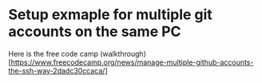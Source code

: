 # Setup exmaple for multiple git accounts on the same PC

Here is the free code camp (walkthrough)[https://www.freecodecamp.org/news/manage-multiple-github-accounts-the-ssh-way-2dadc30ccaca/]
